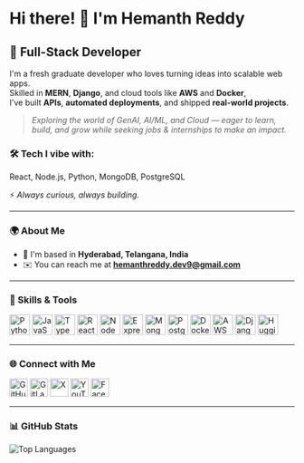 # Hi there! 👋 I'm Hemanth Reddy

## 🚀 Full-Stack Developer  

I'm a fresh graduate developer who loves turning ideas into scalable web apps.  
Skilled in **MERN**, **Django**, and cloud tools like **AWS** and **Docker**,  
I've built **APIs**, **automated deployments**, and shipped **real-world projects**.

> *Exploring the world of GenAI, AI/ML, and Cloud — eager to learn, build, and grow while seeking jobs & internships to make an impact.*

### 🛠 Tech I vibe with:
React, Node.js, Python, MongoDB, PostgreSQL

⚡ *Always curious, always building.*

---

### 🌍 About Me
- 📍 I'm based in **Hyderabad, Telangana, India**  
- ✉️ You can reach me at **[hemanthreddy.dev9@gmail.com](mailto:hemanthreddy.dev9@gmail.com)**  

---

### 🧰 Skills & Tools
<p align="left">
  <img src="https://raw.githubusercontent.com/danielcranney/readme-generator/main/public/icons/skills/python-colored.svg" width="36" height="36" alt="Python" title="Python"/>
  <img src="https://raw.githubusercontent.com/danielcranney/readme-generator/main/public/icons/skills/javascript-colored.svg" width="36" height="36" alt="JavaScript" title="JavaScript"/>
  <img src="https://raw.githubusercontent.com/danielcranney/readme-generator/main/public/icons/skills/typescript-colored.svg" width="36" height="36" alt="TypeScript" title="TypeScript"/>
  <img src="https://raw.githubusercontent.com/danielcranney/readme-generator/main/public/icons/skills/react-colored.svg" width="36" height="36" alt="React" title="React"/>
  <img src="https://raw.githubusercontent.com/danielcranney/readme-generator/main/public/icons/skills/nodejs-colored.svg" width="36" height="36" alt="NodeJS" title="NodeJS"/>
  <img src="https://raw.githubusercontent.com/danielcranney/readme-generator/main/public/icons/skills/express-colored-dark.svg" width="36" height="36" alt="Express" title="Express"/>
  <img src="https://raw.githubusercontent.com/danielcranney/readme-generator/main/public/icons/skills/mongodb-colored.svg" width="36" height="36" alt="MongoDB" title="MongoDB"/>
  <img src="https://raw.githubusercontent.com/danielcranney/readme-generator/main/public/icons/skills/postgresql-colored.svg" width="36" height="36" alt="PostgreSQL" title="PostgreSQL"/>
  <img src="https://raw.githubusercontent.com/danielcranney/readme-generator/main/public/icons/skills/docker-colored.svg" width="36" height="36" alt="Docker" title="Docker"/>
  <img src="https://raw.githubusercontent.com/danielcranney/readme-generator/main/public/icons/skills/aws-colored-dark.svg" width="36" height="36" alt="AWS" title="AWS"/>
  <img src="https://raw.githubusercontent.com/danielcranney/readme-generator/main/public/icons/skills/django-colored-dark.svg" width="36" height="36" alt="Django" title="Django"/>
  <img src="https://raw.githubusercontent.com/danielcranney/readme-generator/main/public/icons/skills/huggingface-colored-dark.svg" width="36" height="36" alt="Hugging Face" title="Hugging Face"/>
</p>

---

### 🌐 Connect with Me
<p align="left">
  <a href="https://github.com/HemanthReddyAnreddy" target="_blank"><img src="https://raw.githubusercontent.com/danielcranney/readme-generator/main/public/icons/socials/github-dark.svg" width="32" height="32" alt="GitHub" title="GitHub"/></a>
  <a href="https://gitlab.com/hemanthoffical2004" target="_blank"><img src="https://raw.githubusercontent.com/danielcranney/readme-generator/main/public/icons/socials/gitlab.svg" width="32" height="32" alt="GitLab" title="GitLab"/></a>
  <a href="https://x.com/AnreddyHemanth" target="_blank"><img src="https://raw.githubusercontent.com/danielcranney/readme-generator/main/public/icons/socials/twitter-dark.svg" width="32" height="32" alt="X" title="X (Twitter)"/></a>
  <a href="https://www.youtube.com/@hemanthreddy.3591" target="_blank"><img src="https://raw.githubusercontent.com/danielcranney/readme-generator/main/public/icons/socials/youtube-dark.svg" width="32" height="32" alt="YouTube" title="YouTube"/></a>
  <a href="https://www.facebook.com/hemanthreddy.anreddy.7" target="_blank"><img src="https://raw.githubusercontent.com/danielcranney/readme-generator/main/public/icons/socials/facebook-dark.svg" width="32" height="32" alt="Facebook" title="Facebook"/></a>
</p>

---

### 📊 GitHub Stats
<p align="left">
  <img src="https://github-readme-stats.vercel.app/api/top-langs/?username=HemanthReddyAnreddy&langs_count=8&title_color=0891b2&text_color=ffffff&icon_color=0891b2&bg_color=1c1917&hide_border=true" alt="Top Languages" />
</p>
